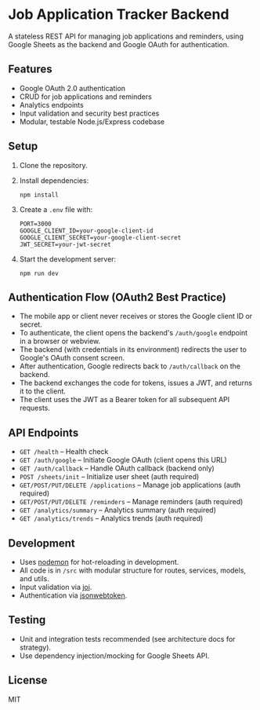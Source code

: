 # Job Application Tracker Backend

A stateless REST API for managing job applications and reminders, using Google Sheets as the backend and Google OAuth for authentication.

## Features

- Google OAuth 2.0 authentication
- CRUD for job applications and reminders
- Analytics endpoints
- Input validation and security best practices
- Modular, testable Node.js/Express codebase

## Setup

1. Clone the repository.
2. Install dependencies:

   ```
   npm install
   ```

3. Create a `.env` file with:

   ```
   PORT=3000
   GOOGLE_CLIENT_ID=your-google-client-id
   GOOGLE_CLIENT_SECRET=your-google-client-secret
   JWT_SECRET=your-jwt-secret
   ```

4. Start the development server:

   ```
   npm run dev
   ```

## Authentication Flow (OAuth2 Best Practice)

- The mobile app or client never receives or stores the Google client ID or secret.
- To authenticate, the client opens the backend's `/auth/google` endpoint in a browser or webview.
- The backend (with credentials in its environment) redirects the user to Google's OAuth consent screen.
- After authentication, Google redirects back to `/auth/callback` on the backend.
- The backend exchanges the code for tokens, issues a JWT, and returns it to the client.
- The client uses the JWT as a Bearer token for all subsequent API requests.

## API Endpoints

- `GET /health` – Health check
- `GET /auth/google` – Initiate Google OAuth (client opens this URL)
- `GET /auth/callback` – Handle OAuth callback (backend only)
- `POST /sheets/init` – Initialize user sheet (auth required)
- `GET/POST/PUT/DELETE /applications` – Manage job applications (auth required)
- `GET/POST/PUT/DELETE /reminders` – Manage reminders (auth required)
- `GET /analytics/summary` – Analytics summary (auth required)
- `GET /analytics/trends` – Analytics trends (auth required)

## Development

- Uses [nodemon](https://nodemon.io/) for hot-reloading in development.
- All code is in `/src` with modular structure for routes, services, models, and utils.
- Input validation via [joi](https://joi.dev/).
- Authentication via [jsonwebtoken](https://github.com/auth0/node-jsonwebtoken).

## Testing

- Unit and integration tests recommended (see architecture docs for strategy).
- Use dependency injection/mocking for Google Sheets API.

## License

MIT
